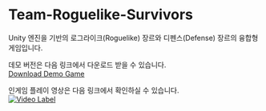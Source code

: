 # Team-Roguelike-Survivors

Unity 엔진을 기반의 로그라이크(Roguelike) 장르와 디펜스(Defense) 장르의 융합형 게임입니다.


데모 버전은 다음 링크에서 다운로드 받을 수 있습니다. <br/>
[Download Demo Game](https://drive.google.com/file/d/1Aiczev-C4L6hJvfSdWBU6LBe5vHf4765/view?usp=sharing)

인게임 플레이 영상은 다음 링크에서 확인하실 수 있습니다. <br/>
[![Video Label](https://img.youtube.com/vi/3O8_nf3D6kE/0.jpg)](https://www.youtube.com/watch?v=3O8_nf3D6kE)
